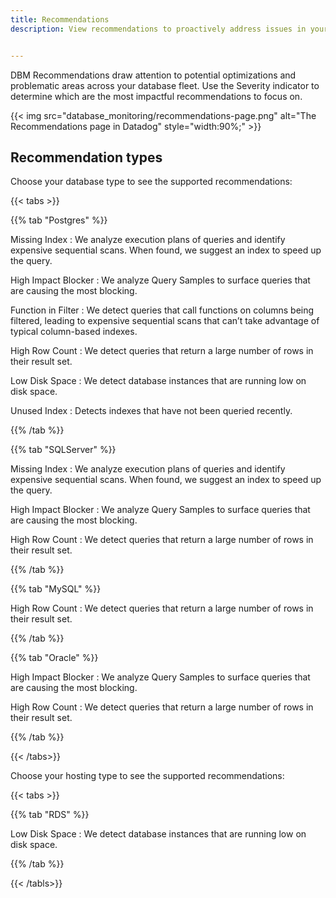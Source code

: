 ```yaml
---
title: Recommendations
description: View recommendations to proactively address issues in your system


---
```


DBM Recommendations draw attention to potential optimizations and problematic areas across your database fleet. Use the Severity indicator to determine which are the most impactful recommendations to focus on.

{{< img src="database_monitoring/recommendations-page.png" alt="The Recommendations page in Datadog" style="width:90%;" >}}

## Recommendation types

Choose your database type to see the supported recommendations:

{{< tabs >}}

{{% tab "Postgres" %}}

Missing Index
: We analyze execution plans of queries and identify expensive sequential scans. When found, we suggest an index to speed up the query.

High Impact Blocker
: We analyze Query Samples to surface queries that are causing the most blocking.

Function in Filter
: We detect queries that call functions on columns being filtered, leading to expensive sequential scans that can’t take advantage of typical column-based indexes.

High Row Count
: We detect queries that return a large number of rows in their result set.

Low Disk Space
: We detect database instances that are running low on disk space.

Unused Index
: Detects indexes that have not been queried recently.

{{% /tab %}}

{{% tab "SQLServer" %}}

Missing Index
: We analyze execution plans of queries and identify expensive sequential scans. When found, we suggest an index to speed up the query.

High Impact Blocker
: We analyze Query Samples to surface queries that are causing the most blocking.

High Row Count
: We detect queries that return a large number of rows in their result set.

{{% /tab %}}

{{% tab "MySQL" %}}

High Row Count
: We detect queries that return a large number of rows in their result set.


{{% /tab %}}

{{% tab "Oracle" %}}


High Impact Blocker
: We analyze Query Samples to surface queries that are causing the most blocking.

High Row Count
: We detect queries that return a large number of rows in their result set.

{{% /tab %}}

{{< /tabs>}}

Choose your hosting type to see the supported recommendations:

{{< tabs >}}

{{% tab "RDS" %}}

Low Disk Space
: We detect database instances that are running low on disk space.

{{% /tab %}}

{{< /tabls>}}